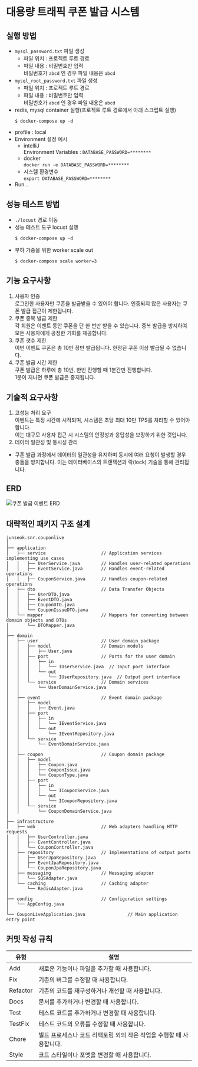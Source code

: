 # 대용량 트래픽 쿠폰 발급 시스템

## 실행 방법
- `mysql_password.txt` 파일 생성
  - 파일 위치 : 프로젝트 루트 경로
  - 파일 내용 : 비밀번호만 입력  
  비밀번호가 `abcd` 인 경우 파일 내용은 `abcd`
- `mysql_root_password.txt` 파일 생성
  - 파일 위치 : 프로젝트 루트 경로
  - 파일 내용 : 비밀번호만 입력  
  비밀번호가 `abcd` 인 경우 파일 내용은 `abcd`
- redis, mysql container 실행(프로젝트 루트 경로에서 아래 스크립트 실행)
  ~~~shell
  $ docker-compose up -d
  ~~~
- profile : local
- Environment 설정 예시
  - intelliJ  
    Environment Variables : `DATABASE_PASSWORD=********`
  - docker  
  `docker run -e DATABASE_PASSWORD=********`
  - 시스템 환경변수  
  `export DATABASE_PASSWORD=********`
- Run...
## 성능 테스트 방법

- `./locust` 경로 이동
- 성능 테스트 도구 locust 실행
  ~~~shell
  $ docker-compose up -d
  ~~~
- 부하 가중을 위한 worker scale out
  ~~~shell
  $ docker-compose scale worker=3
  ~~~


## 기능 요구사항
1. 사용자 인증  
로그인한 사용자만 쿠폰을 발급받을 수 있어야 합니다.  인증되지 않은 사용자는 쿠폰 발급 접근이 제한됩니다.
2. 쿠폰 중복 발급 제한  
각 회원은 이벤트 동안 쿠폰을 단 한 번만 받을 수 있습니다.  중복 발급을 방지하여 모든 사용자에게 공정한 기회를 제공합니다.
3. 쿠폰 갯수 제한  
이번 이벤트 쿠폰은 총 10만 장만 발급됩니다. 한정된 쿠폰 이상 발급될 수 없습니다.
4. 쿠폰 발급 시간 제한  
쿠폰 발급은 하루에 총 10번, 한번 진행할 때 1분간만 진행합니다.  
1분이 지나면 쿠폰 발급은 중지됩니다.

## 기술적 요구사항
1. 고성능 처리 요구   
이벤트는 특정 시간에 시작되며, 시스템은 초당 최대 10만 TPS를 처리할 수 있어야 합니다.  
이는 대규모 사용자 접근 시 시스템의 안정성과 응답성을 보장하기 위한 것입니다.
2. 데이터 일관성 및 동시성 관리
- 쿠폰 발급 과정에서 데이터의 일관성을 유지하며 동시에 여러 요청이 발생할 경우 충돌을 방지합니다.
  이는 데이터베이스의 트랜잭션과 락(lock) 기술을 통해 관리됩니다.

## ERD
![쿠폰 발급 이벤트 ERD](https://github.com/ixtears23/coupon-live/assets/31694500/8482892b-02d7-401b-ae10-7907202427bf)

## 대략적인 패키지 구조 설계
```
junseok.snr.couponlive
│
├── application
│   ├── service                     // Application services implementing use cases
│   │   ├── UserService.java        // Handles user-related operations
│   │   ├── EventService.java       // Handles event-related operations
│   │   ├── CouponService.java      // Handles coupon-related operations
│   ├── dto                         // Data Transfer Objects
│   │   ├── UserDTO.java
│   │   ├── EventDTO.java
│   │   ├── CouponDTO.java
│   │   └── CouponIssueDTO.java
│   └── mapper                      // Mappers for converting between domain objects and DTOs
│       └── DTOMapper.java
│
├── domain
│   ├── user                        // User domain package
│   │   ├── model                   // Domain models
│   │   │   ├── User.java
│   │   ├── port                    // Ports for the user domain
│   │   │   ├── in
│   │   │   │   └── IUserService.java  // Input port interface
│   │   │   └── out
│   │   │       └── IUserRepository.java  // Output port interface
│   │   └── service                 // Domain services
│   │       └── UserDomainService.java
│   │
│   ├── event                       // Event domain package
│   │   ├── model
│   │   │   ├── Event.java
│   │   ├── port
│   │   │   ├── in
│   │   │   │   └── IEventService.java
│   │   │   └── out
│   │   │       └── IEventRepository.java
│   │   └── service
│   │       └── EventDomainService.java
│   │
│   ├── coupon                      // Coupon domain package
│   │   ├── model
│   │   │   ├── Coupon.java
│   │   │   ├── CouponIssue.java
│   │   │   └── CouponType.java
│   │   ├── port
│   │   │   ├── in
│   │   │   │   └── ICouponService.java
│   │   │   └── out
│   │   │       └── ICouponRepository.java
│   │   └── service
│   │       └── CouponDomainService.java
│
├── infrastructure
│   ├── web                         // Web adapters handling HTTP requests
│   │   ├── UserController.java
│   │   ├── EventController.java
│   │   └── CouponController.java
│   ├── repository                  // Implementations of output ports
│   │   ├── UserJpaRepository.java
│   │   ├── EventJpaRepository.java
│   │   └── CouponJpaRepository.java
│   ├── messaging                   // Messaging adapter
│   │   └── SQSAdapter.java
│   └── caching                     // Caching adapter
│       └── RedisAdapter.java
│
├── config                          // Configuration settings
│   └── AppConfig.java
│
└── CouponLiveApplication.java                // Main application entry point
```

## 커밋 작성 규칙

| 유형       | 설명                                     |
|----------|----------------------------------------|
| Add      | 새로운 기능이나 파일을 추가할 때 사용합니다.              |
| Fix      | 기존의 버그를 수정할 때 사용합니다.                   |
| Refactor | 기존의 코드를 재구성하거나 개선할 때 사용합니다.            |
| Docs     | 문서를 추가하거나 변경할 때 사용합니다.                 |
| Test     | 테스트 코드를 추가하거나 변경할 때 사용합니다.             |
| TestFix  | 테스트 코드의 오류를 수정할 때 사용합니다.               |
| Chore    | 빌드 프로세스나 코드 리팩토링 외의 작은 작업을 수행할 때 사용합니다. |
| Style    | 코드 스타일이나 포맷을 변경할 때 사용합니다.              |
